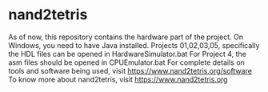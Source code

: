 # nand2tetris
As of now, this repository contains the hardware part of the project.
On Windows, you need to have Java installed. Projects 01,02,03,05, specifically the HDL files can be opened in HardwareSimulator.bat
For Project 4, the asm files should be opened in CPUEmulator.bat 
For complete details on tools and software being used, visit https://www.nand2tetris.org/software
To know more about nand2tetris, visit https://www.nand2tetris.org
